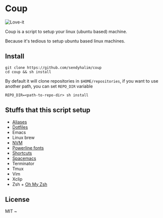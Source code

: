 # Coup

![Love-it](https://media0.giphy.com/media/GHBjTqSrtz6Fy/200.gif)

Coup is a script to setup your linux (ubuntu based) machine.

Because it's tedious to setup ubuntu based linux machines.

## Install

```
git clone https://github.com/sendyhalim/coup
cd coup && sh install
```

By default it will clone repositories in `$HOME/repositories`, if you want to
use another path, you can set `REPO_DIR` variable

```
REPO_DIR=<path-to-repo-dir> sh install
```


## Stuffs that this script setup

- [Aliases](Documentation/Aliases.md)
- [Dotfiles](https://github.com/sendyhalim/dotfiles)
- Emacs
- Linux brew
- [NVM](https://github.com/creationix/nvm)
- [Powerline fonts](https://github.com/powerline/fonts)
- [Shortcuts](Documentation/Shortcuts.md)
- [Spacemacs](https://github.com/syl20bnr/spacemacs)
- Terminator
- Tmux
- Vim
- Xclip
- Zsh + [Oh My Zsh](https://github.com/robbyrussell/oh-my-zsh)


## License

MIT ~
